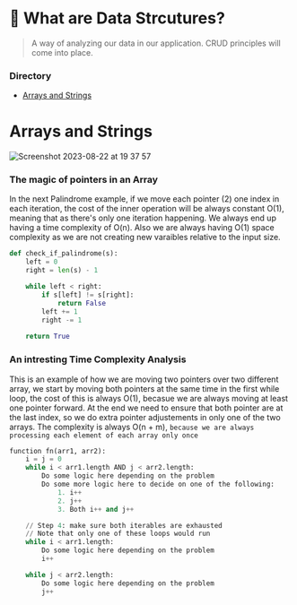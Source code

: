 # 🐬 What are Data Strcutures?
>A way of analyzing our data in our application. CRUD principles will come into place.

### Directory
- [Arrays and Strings](https://github.com/daniel-enqz/daniel-enqz/blob/main/PROGRAMMING_COURSE💙/🐬DATA_STRUCTURES/README.md#arrays-and-strings)

# Arrays and Strings
![Screenshot 2023-08-22 at 19 37 57](https://github.com/daniel-enqz/daniel-enqz/assets/72522628/011ba3fd-ccbc-40e6-8850-43ccba3894a5)


### The magic of pointers in an Array

In the next Palindrome example, if we move each pointer (2) one index in each iteration, the cost of the inner operation will be always constant O(1), meaning that as there's only one iteration happening. We always end up having a time complexity of O(n).
Also we are always having O(1) space complexity as we are not creating new varaibles relative to the input size.

```python
def check_if_palindrome(s):
    left = 0
    right = len(s) - 1

    while left < right:
        if s[left] != s[right]:
            return False
        left += 1
        right -= 1
    
    return True
```

### An intresting Time Complexity Analysis

This is an example of how we are moving two pointers over two different array, we start by moving both pointers at the same time in the first while loop, the cost of this is always O(1), becasue we are always moving at least one pointer forward.
At the end we need to ensure that both pointer are at the last index, so we do extra pointer adjustements in only one of the two arrays.
The complexity is always O(n + m), `because we are always processing each element of each array only once`


```python
function fn(arr1, arr2):
    i = j = 0
    while i < arr1.length AND j < arr2.length:
        Do some logic here depending on the problem
        Do some more logic here to decide on one of the following:
            1. i++
            2. j++
            3. Both i++ and j++

    // Step 4: make sure both iterables are exhausted
    // Note that only one of these loops would run
    while i < arr1.length:
        Do some logic here depending on the problem
        i++

    while j < arr2.length:
        Do some logic here depending on the problem
        j++
```

